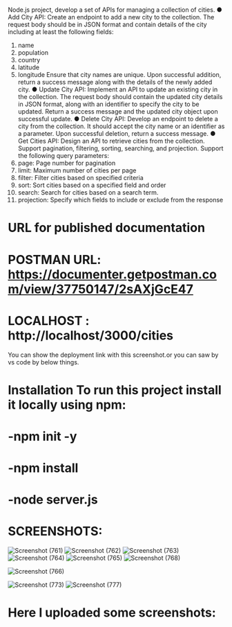 # 
Node.js project, develop a set of APIs for managing a collection of cities. 
● Add City API: Create an endpoint to add a new city to the collection. 
The request body should be in JSON format and contain details of the city including at least the following fields: 
1. name 
2. population 
3. country 
4. latitude 
5. longitude 
Ensure that city names are unique. Upon successful addition, return a success message along with the details of the newly added city. 
● Update City API: Implement an API to update an existing city in the collection. The request body should contain the updated city details in JSON format, along with an identifier to specify the city to be updated. Return a success message and the updated city object upon successful update. 
● Delete City API: Develop an endpoint to delete a city from the collection. It should accept the city name or an identifier as a parameter. Upon successful deletion, return a success message. 
● Get Cities API: Design an API to retrieve cities from the collection. Support pagination, filtering, sorting, searching, and projection. Support the following query parameters: 
1. page: Page number for pagination 
2. limit: Maximum number of cities per page 
3. filter: Filter cities based on specified criteria 
4. sort: Sort cities based on a specified field and order 
5. search: Search for cities based on a search term. 
6. projection: Specify which fields to include or exclude from the response 

# URL for published documentation
# POSTMAN URL: https://documenter.getpostman.com/view/37750147/2sAXjGcE47
# LOCALHOST : http://localhost/3000/cities

You can show the deployment link with this screenshot.or you can saw by vs code by below things.

# Installation To run this project install it locally using npm:

# -npm init -y
# -npm install
# -node server.js

# SCREENSHOTS: #

![Screenshot (761)](https://github.com/user-attachments/assets/2d5e4e74-5f29-4f5a-8173-e4ea687e93e5)
![Screenshot (762)](https://github.com/user-attachments/assets/e2aadae9-f9e8-4192-b003-d0607acb1bf1)
![Screenshot (763)](https://github.com/user-attachments/assets/4eda8e17-3d0d-47ef-9af3-fbad5d4ab69a)
![Screenshot (764)](https://github.com/user-attachments/assets/696b430c-c0de-4ef6-9efb-b11af97c9ab2)
![Screenshot (765)](https://github.com/user-attachments/assets/8658c5f2-e2c8-4486-93b2-0efbbdb5be92)
![Screenshot (768)](https://github.com/user-attachments/assets/9d2afb0f-4d90-438d-8acf-cf79f39f5b3c)

![Screenshot (766)](https://github.com/user-attachments/assets/b497571c-aaf9-400c-992e-3a07d71ec7b9)

![Screenshot (773)](https://github.com/user-attachments/assets/9e937542-8679-4cb2-ae79-01399a272bde)
![Screenshot (777)](https://github.com/user-attachments/assets/700d7dad-2190-43ad-a5b4-310ec6e7ab55)




# Here I uploaded some screenshots:
